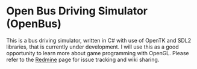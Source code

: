 # Open Bus Driving Simulator (OpenBus) #

This is a bus driving simulator, written in C# with use of OpenTK and SDL2 libraries, that is currently under development.
I will use this as a good opportunity to learn more about game programming with OpenGL.
Please refer to the [Redmine](http://redmine.taxidriverhk.com/projects/obds) page for issue tracking and wiki sharing.